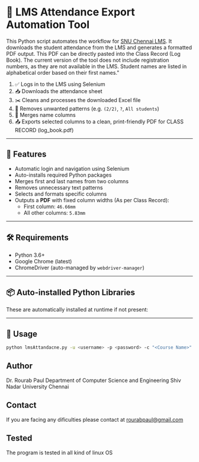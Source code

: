 # 📘 LMS Attendance Export Automation Tool
This Python script automates the workflow for [SNU Chennai LMS](https://lms.snuchennai.edu.in). It downloads the student attendance from the LMS and generates a formatted PDF output. This PDF can be directly pasted into the Class Record (Log Book). The current version of the tool does not include registration numbers, as they are not available in the LMS. Student names are listed in alphabetical order based on their first names."


1. ✅ Logs in to the LMS using Selenium
2. 📥 Downloads the attendance sheet
3. ✂️ Cleans and processes the downloaded Excel file
4. 🧹 Removes unwanted patterns (e.g. `(2/2)`, `?`, `All students`)
5. 🧬 Merges name columns
6. 📤 Exports selected columns to a clean, print-friendly PDF for CLASS RECORD (log_book.pdf)

---

## 🚀 Features

- Automatic login and navigation using Selenium
- Auto-installs required Python packages
- Merges first and last names from two columns
- Removes unnecessary text patterns
- Selects and formats specific columns
- Outputs a **PDF** with fixed column widths (As per Class Record):
  - First column: `46.66mm`
  - All other columns: `5.83mm`

---

## 🛠️ Requirements

- Python 3.6+
- Google Chrome (latest)
- ChromeDriver (auto-managed by `webdriver-manager`)

---

## 📦 Auto-installed Python Libraries

These are automatically installed at runtime if not present:


---

## 🧾 Usage

```bash
python lmsAttandacne.py -u <username> -p <password> -c "<Course Name>" -l <number_of_lectures>
```
## Author
Dr. Rourab Paul
Department of Computer Science and Engineering
Shiv Nadar University Chennai

## Contact
If you are facing any dificulties please contact at rourabpaul@gmail.com


## Tested
The program is tested in all kind of linux OS

